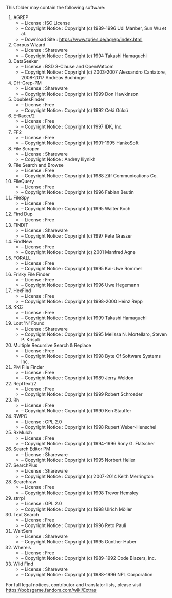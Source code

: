 ﻿This folder may contain the following software:

1. AGREP
   - – License : ISC License
   - – Copyright Notice : Copyright (c) 1989-1996 Udi Manber, Sun Wu et al.
   - – Download Site : https://www.tgries.de/agrep/index.html
2. Corpus Wizard
   - – License : Shareware
   - – Copyright Notice : Copyright (c) 1994 Takashi Hamaguchi
3. DataSeeker
   - – License : BSD 3-Clause and OpenWatcom
   - – Copyright Notice : Copyright (c) 2003-2007 Alessandro Cantatore, 2008-2017 Andreas Buchinger
4. DH-Grep-PM
   - – License : Shareware
   - – Copyright Notice : Copyright (c) 1999 Don Hawkinson
5. DoublesFinder
   - – License : Free
   - – Copyright Notice : Copyright (c) 1992 Ceki Gülcü
6. E-Racer/2
   - – License : Free
   - – Copyright Notice : Copyright (c) 1997 IDK, Inc.
7. FF2
   - – License : Free
   - – Copyright Notice : Copyright (c) 1991-1995 HankoSoft
8. File Scraper
   - – License : Shareware
   - – Copyright Notice : Andrey Iliynikh
9. File Search and Browse
   - – License : Free
   - – Copyright Notice : Copyright (c) 1988 Ziff Communications Co.
10. FileQuery
    - – License : Free
    - – Copyright Notice : Copyright (c) 1996 Fabian Beutin
11. FileSpy
    - – License : Free
    - – Copyright Notice : Copyright (c) 1995 Walter Koch
12. Find Dup
    - – License : Free
13. FINDIT
    - – License : Shareware
    - – Copyright Notice : Copyright (c) 1997 Pete Graszer
14. FindNew
    - – License : Free
    - – Copyright Notice : Copyright (c) 2001 Manfred Agne
15. FORALL
    - – License : Free
    - – Copyright Notice : Copyright (c) 1995 Kai-Uwe Rommel
16. Frisky File Finder
    - – License : Free
    - – Copyright Notice : Copyright (c) 1996 Uwe Hegemann
17. HexFind
    - – License : Free
    - – Copyright Notice : Copyright (c) 1998-2000 Heinz Repp
18. KKC
    - – License : Free
    - – Copyright Notice : Copyright (c) 1999 Takashi Hamaguchi
19. Lost 'N' Found
    - – License : Shareware
    - – Copyright Notice : Copyright (c) 1995 Melissa N. Mortellaro, Steven P. Krispli
20. Multiple Recursive Search & Replace
    - – License : Free
    - – Copyright Notice : Copyright (c) 1998 Byte Of Software Systems Inc.
21. PM File Finder
    - – License : Free
    - – Copyright Notice : Copyright (c) 1989 Jerry Weldon
22. ReplText/2
    - – License : Free
    - – Copyright Notice : Copyright (c) 1999 Robert Schroeder
23. Rh
    - – License : Free
    - – Copyright Notice : Copyright (c) 1990 Ken Stauffer
24. RWPC
    - – License : GPL 2.0
    - – Copyright Notice : Copyright (c) 1998 Rupert Weber-Henschel
25. RxMulch
    - – License : Free
    - – Copyright Notice : Copyright (c) 1994-1996 Rony G. Flatscher
26. Search Editor PM
    - – License : Shareware
    - – Copyright Notice : Copyright (c) 1995 Norbert Heller
27. SearchPlus
    - – License : Shareware
    - – Copyright Notice : Copyright (c) 2007-2014 Keith Merrington
28. Searchraw
    - – License : Free
    - – Copyright Notice : Copyright (c) 1998 Trevor Hemsley
29. strrpl
    - – License : GPL 2.0
    - – Copyright Notice : Copyright (c) 1998 Ulrich Möller
30. Text Search
    - – License : Free
    - – Copyright Notice : Copyright (c) 1996 Reto Pauli
31. WaitSem
    - – License : Shareware
    - – Copyright Notice : Copyright (c) 1995 Günther Huber
32. Whereis
    - – License : Free
    - – Copyright Notice : Copyright (c) 1989-1992 Code Blazers, Inc.
33. Wild Find
    - – License : Shareware
    - – Copyright Notice : Copyright (c) 1988-1996 NPL Corporation

For full legal notices, contributor and translator lists, please visit https://bobsgame.fandom.com/wiki/Extras